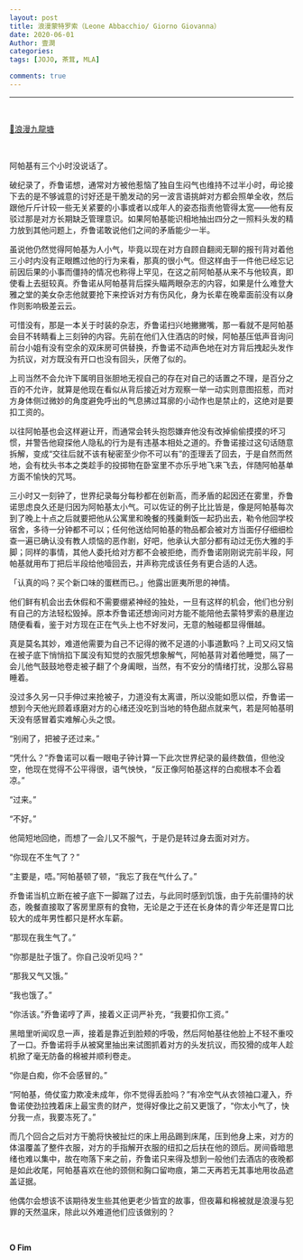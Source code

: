 ```yaml
---
layout: post
title: 浪漫蒙特罗索（Leone Abbacchio/ Giorno Giovanna）
date: 2020-06-01
Author: 壹澗
categories: 
tags: [JOJO, 茶茸, MLA]

comments: true
--- 
```


***

<br/>

[🎵浪漫九龍塘](https://www.youtube.com/watch?v=Jx72ARR2zac "浪漫九龍塘")

<br/>

阿帕基有三个小时没说话了。

破纪录了，乔鲁诺想，通常对方被他惹恼了独自生闷气也维持不过半小时，毋论接下去的是不够诚意的讨好还是干脆发动的另一波言语挑衅对方都会照单全收，然后跟他斤斤计较一些无关紧要的小事或者以成年人的姿态指责他管得太宽——他有反驳过那是对方长期缺乏管理意识。如果阿帕基能识相地抽出四分之一照料头发的精力放到其他问题上，乔鲁诺敢说他们之间的矛盾能少一半。

虽说他仍然觉得阿帕基为人小气，毕竟以现在对方自顾自翻阅无聊的报刊背对着他三小时内没有正眼瞧过他的行为来看，那真的很小气。但这样由于一件他已经忘记前因后果的小事而僵持的情况也称得上罕见，在这之前阿帕基从来不与他较真，即使看上去挺较真。乔鲁诺从阿帕基背后探头瞄两眼杂志的内容，如果是什么难登大雅之堂的美女杂志他就要抢下来控诉对方有伤风化，身为长辈在晚辈面前没有以身作则影响极差云云。

可惜没有，那是一本关于时装的杂志，乔鲁诺扫兴地撇撇嘴，那一看就不是阿帕基会目不转睛看上三刻钟的内容。先前在他们入住酒店的时候，阿帕基压低声音询问前台小姐有没有空余的双床房可供替换，乔鲁诺不动声色地在对方背后拽起头发作为抗议，对方既没有开口也没有回头，厌倦了似的。

上司当然不会允许下属明目张胆地无视自己的存在对自己的话置之不理，是百分之百的不允许，就算是他现在看似从背后接近对方观察一举一动实则意图招惹，而对方身体侧过微妙的角度避免呼出的气息拂过耳廓的小动作也是禁止的，这绝对是要扣工资的。

以往阿帕基也会这样避让开，而通常会转头抱怨嫌弃他没有改掉偷偷摸摸的坏习惯，并警告他窥探他人隐私的行为是有违基本相处之道的。乔鲁诺接过这句话随意拆解，变成“交往后就不该有秘密至少你不可以有”的歪理丢了回去，于是自然而然地，会有枕头书本之类趁手的投掷物在卧室里不亦乐乎地飞来飞去，伴随阿帕基单方面不愉快的咒骂。

三小时又一刻钟了，世界纪录每分每秒都在创新高，而矛盾的起因还在雾里，乔鲁诺思虑良久还是归因为阿帕基太小气。可以佐证的例子比比皆是，像是阿帕基每次到了晚上十点之后就要把他从公寓里和晚餐的残羹剩饭一起扔出去，勒令他回学校宿舍，多待一分钟都不可以；任何他送给阿帕基的物品都会被对方当面仔仔细细检查一遍已确认没有教人烦恼的恶作剧，好吧，他承认大部分都有动过无伤大雅的手脚；同样的事情，其他人委托给对方都不会被拒绝，而乔鲁诺刚刚说完前半段，阿帕基就用布丁把后半段给他噎回去，并声称完成该任务有更合适的人选。

「认真的吗？买个新口味的蛋糕而已。」他露出匪夷所思的神情。

他们鲜有机会出去休假和不需要绷紧神经的独处，一旦有这样的机会，他们也分别有自己的方法轻松毁掉。原本乔鲁诺还想询问对方能不能陪他去蒙特罗索的悬崖边随便看看，鉴于对方现在正在气头上也不好发问，无意的触碰都显得僭越。

真是莫名其妙，难道他需要为自己不记得的微不足道的小事道歉吗？上司又闷又恼在被子底下悄悄掐下属没有知觉的衣服凭想象解气，阿帕基背对着他睡觉，隔了一会儿他气鼓鼓地卷走被子翻了个身阖眼，当然，有不安分的情绪打扰，没那么容易睡着。

没过多久另一只手伸过来抢被子，力道没有太离谱，所以没能如愿以偿，乔鲁诺一想到今天他光顾着琢磨对方的心绪还没吃到当地的特色甜点就来气，若是阿帕基明天没有感冒着实难解心头之恨。

“别闹了，把被子还过来。”

“凭什么？”乔鲁诺可以看一眼电子钟计算一下此次世界纪录的最终数值，但他没空，他现在觉得不公平得很，语气怏怏，“反正像阿帕基这样的白痴根本不会着凉。”

“过来。”

“不好。”

他简短地回绝，而想了一会儿又不服气，于是仍是转过身去面对对方。

“你现在不生气了？”

“主要是，唔。”阿帕基顿了顿，“我忘了我在气什么了。”

乔鲁诺当机立断在被子底下一脚踹了过去，与此同时感到饥饿，由于先前僵持的状态，晚餐直接取了客房里原有的食物，无论是之于还在长身体的青少年还是胃口比较大的成年男性都只是杯水车薪。

“那现在我生气了。”

“你那是肚子饿了。你自己没听见吗？”

“那我又气又饿。”

“我也饿了。”

“你活该。”乔鲁诺哼了声，接着义正词严补充，“我要扣你工资。”

黑暗里听闻叹息一声，接着是靠近到脸颊的呼吸，然后阿帕基往他脸上不轻不重咬了一口。乔鲁诺将手从被窝里抽出来试图抓着对方的头发抗议，而狡猾的成年人趁机掀了毫无防备的棉被并顺利卷走。

“你是白痴，你不会感冒的。”

“阿帕基，倚仗蛮力欺凌未成年，你不觉得丢脸吗？”有冷空气从衣领袖口灌入，乔鲁诺使劲拉拽着床上最宝贵的财产，觉得好像比之前又更饿了，“你太小气了，快分我一点，我要冻死了。”

而几个回合之后对方干脆将快被扯烂的床上用品踢到床尾，压到他身上来，对方的体温覆盖了整件衣服，对方的手指解开衣服的纽扣之后扶在他的颈后。房间昏暗思绪也难以集中，故在吻落下来之前，乔鲁诺只来得及想到一般他们去酒店的夜晚都是如此收尾，阿帕基喜欢在他的颈侧和胸口留吻痕，第二天再若无其事地用妆品遮盖证据。

他偶尔会想该不该期待发生些其他更老少皆宜的故事，但夜幕和棉被就是浪漫与犯罪的天然温床，除此以外难道他们应该做别的？

<br/>

**O Fim**
